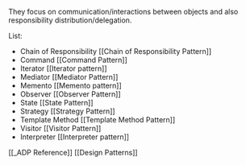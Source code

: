 They focus on communication/interactions between objects and also responsibility distribution/delegation.

List:
- Chain of Responsibility [[Chain of Responsibility Pattern]]
- Command [[Command Pattern]]
- Iterator [[Iterator pattern]]
- Mediator [[Mediator Pattern]]
- Memento [[Memento pattern]]
- Observer [[Observer Pattern]]
- State [[State Pattern]]
- Strategy [[Strategy Pattern]]
- Template Method [[Template Method Pattern]]
- Visitor [[Visitor Pattern]]
- Interpreter [[Interpreter pattern]]

[[_ADP Reference]]
[[Design Patterns]]